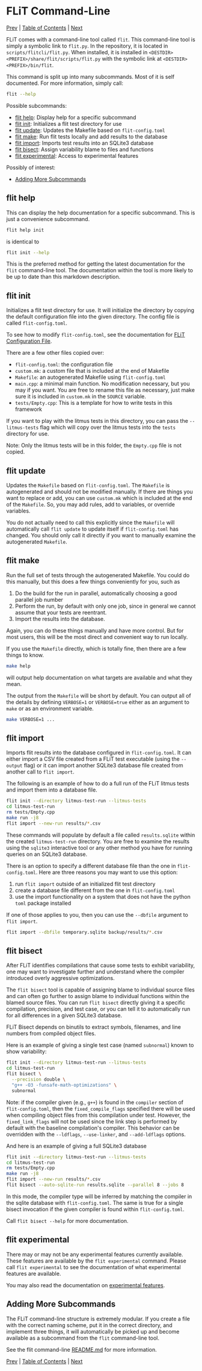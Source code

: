 # FLiT Command-Line

[Prev](litmus-tests.md)
|
[Table of Contents](README.md)
|
[Next](flit-configuration-file.md)

FLiT comes with a command-line tool called `flit`.  This command-line tool is
simply a symbolic link to `flit.py`.  In the repository, it is located in
`scripts/flitcli/flit.py`.  When installed, it is installed in
`<DESTDIR><PREFIX>/share/flit/scripts/flit.py` with the symbolic link at
`<DESTDIR><PREFIX>/bin/flit`.

This command is split up into many subcommands.  Most of it is self documented.
For more information, simply call:

```bash
flit --help
```

Possible subcommands:

* [flit help](#flit-help): Display help for a specific subcommand
* [flit init](#flit-init): Initializes a flit test directory for use
* [flit update](#flit-update): Updates the Makefile based on `flit-config.toml`
* [flit make](#flit-make): Run flit tests locally and add results to the database
* [flit import](#flit-import): Imports test results into an SQLite3 database
* [flit bisect](#flit-bisect): Assign variability blame to files and functions
* [flit experimental](#flit-experimental): Access to experimental features

Possibly of interest:

* [Adding More Subcommands](#adding-more-subcommands)

## flit help

This can display the help documentation for a specific subcommand.  This is
just a convenience subcommand.

```bash
flit help init
```

is identical to

```bash
flit init --help
```

This is the preferred method for getting the latest documentation for the
`flit` command-line tool.  The documentation within the tool is more likely to
be up to date than this markdown description.

## flit init

Initializes a flit test directory for use. It will initialize the directory by
copying the default configuration file into the given directory. The config file
is called `flit-config.toml`.

To see how to modify `flit-config.toml`, see the documentation for [FLiT
Configuration File](flit-configuration-file.md).

There are a few other files copied over:

* `flit-config.toml`: the configuration file
* `custom.mk`: a custom file that is included at the end of Makefile
* `Makefile`: an autogenerated Makefile using `flit-config.toml`
* `main.cpp`: a minimal main function.  No modification necessary, but you may
  if you want.  You are free to rename this file as necessary, just make sure
  it is included in `custom.mk` in the `SOURCE` variable.
* `tests/Empty.cpp`: This is a template for how to write tests in this
  framework

If you want to play with the litmus tests in this directory, you can pass the
`--litmus-tests` flag which will copy over the litmus tests into the `tests`
directory for use.

Note: Only the litmus tests will be in this folder, the `Empty.cpp` file is
not copied.

## flit update

Updates the `Makefile` based on `flit-config.toml`. The `Makefile` is
autogenerated and should not be modified manually. If there are things you want
to replace or add, you can use `custom.mk` which is included at the end of the
`Makefile`.  So, you may add rules, add to variables, or override variables.

You do not actually need to call this explicitly since the `Makefile` will
automatically call `flit update` to update itself if `flit-config.toml` has
changed.  You should only call it directly if you want to manually examine the
autogenerated `Makefile`.

## flit make

Run the full set of tests through the autogenerated Makefile.  You could do
this manually, but this does a few things conveniently for you, such as

1. Do the build for the run in parallel, automatically choosing a good parallel
   job number
2. Perform the run, by default with only one job, since in general we cannot
   assume that your tests are reentrant.
3. Import the results into the database.

Again, you can do these things manually and have more control.  But for most
users, this will be the most direct and convenient way to run locally.

If you use the `Makefile` directly, which is totally fine, then there are a few
things to know.

```bash
make help
```

will output help documentation on what targets are available and what they mean.

The output from the `Makefile` will be short by default.  You can output all of
the details by defining `VERBOSE=1` or `VERBOSE=true` either as an argument to
`make` or as an environment variable.

```bash
make VERBOSE=1 ...
```

## flit import

Imports flit results into the database configured in `flit-config.toml`.  It
can either import a CSV file created from a FLiT test executable (using the
`--output` flag) or it can import another SQLite3 database file created from
another call to `flit import`.

The following is an example of how to do a full run of the FLiT litmus tests
and import them into a database file.

```bash
flit init --directory litmus-test-run --litmus-tests
cd litmus-test-run
rm tests/Empty.cpp
make run -j8
flit import --new-run results/*.csv
```

These commands will populate by default a file called `results.sqlite` within
the created `litmus-test-run` directory.  You are free to examine the results
using the `sqlite3` interactive tool or any other method you have for running
queries on an SQLite3 database.

There is an option to specify a different database file than the one in
`flit-config.toml`.  Here are three reasons you may want to use this option:

1. run `flit import` outside of an initialized flit test directory
2. create a database file different from the one in `flit-config.toml`
3. use the import functionality on a system that does not have the python
   `toml` package installed

If one of those applies to you, then you can use the `--dbfile` argument to
`flit import`.

```bash
flit import --dbfile temporary.sqlite backup/results/*.csv
```

## flit bisect

After FLiT identifies compilations that cause some tests to exhibit
variability, one may want to investigate further and understand where the
compiler introduced overly aggressive optimizations.

The `flit bisect` tool is capable of assigning blame to individual source files
and can often go further to assign blame to individual functions within the
blamed source files.  You can run `flit bisect` directly giving it a specific
compilation, precision, and test case, or you can tell it to automatically run
for all differences in a given SQLite3 database.

FLiT Bisect depends on binutils to extract symbols, filenames, and line numbers
from compiled object files.

Here is an example of giving a single test case (named `subnormal`) known to
show variability:

```bash
flit init --directory litmus-test-run --litmus-tests
cd litmus-test-run
flit bisect \
  --precision double \
  "g++ -O3 -funsafe-math-optimizations" \
  subnormal
```

Note: if the compiler given (e.g., `g++`) is found in the `compiler` section of
`flit-config.toml`, then the `fixed_compile_flags` specified there will be used
when compiling object files from this compilation under test.  However, the
`fixed_link_flags` will not be used since the link step is performed by default
with the baseline compilation's compiler.  This behavior can be overridden with
the `--ldflags`, `--use-linker`, and `--add-ldflags` options.

And here is an example of giving a full SQLite3 database

```bash
flit init --directory litmus-test-run --litmus-tests
cd litmus-test-run
rm tests/Empty.cpp
make run -j8
flit import --new-run results/*.csv
flit bisect --auto-sqlite-run results.sqlite --parallel 8 --jobs 8
```

In this mode, the compiler type will be inferred by matching the compiler in
the sqlite database with `flit-config.toml`.  The same is true for a single
bisect invocation if the given compiler is found within `flit-config.toml`.

Call `flit bisect --help` for more documentation.


## flit experimental

There may or may not be any experimental features currently available.  These
features are available by the `flit experimental` command.  Please call `flit
experimental` to see the documentation of what experimental features are
available.

You may also read the documentation on
[experimental features](experimental-features.md).


## Adding More Subcommands

The FLiT command-line structure is extremely modular.  If you create a file
with the correct naming scheme, put it in the correct directory, and implement
three things, it will automatically be picked up and become available as a
subcommand from the `flit` command-line tool.

See the flit command-line [README.md](../scripts/flitcli/README.md) for more
information.


[Prev](litmus-tests.md)
|
[Table of Contents](README.md)
|
[Next](flit-configuration-file.md)

